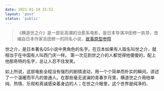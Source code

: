 ```yaml
---
date: 2021-01-18 15:52
layout: 'post'
status: 'public'
---
```


>  《横道世之介》是一部反高潮的治愈系电影，是日本导演冲田修一执导，改编自日本作家吉田修一的同名小说，[故事原型参照](https://zh.wikipedia.org/wiki/%E6%96%B0%E5%A4%A7%E4%B9%85%E4%BF%9D%E7%AB%99%E4%B9%98%E5%AE%A2%E5%A2%AE%E8%BB%8C%E4%BA%8B%E6%95%85)

世之介，是日本著名QS小说中男角色的名字。在日本如果有人取名叫世之介，就相当于在中国有人叫西门庆一样。
第一次见到世之介的人都觉得他傻傻的，配上他那奇特的名字，总让人忍不住发笑。

如上所说，这部电影全程没有强烈的剧情波动，用一个个简单而朴实的瞬间，讲述了一个温暖而平凡的普通人。在那些毫无波澜的青春岁月里，横道世之介用他单纯、热情、乐观和真诚感染着身边的人；在世之介眼里，这个世界是纯净的、